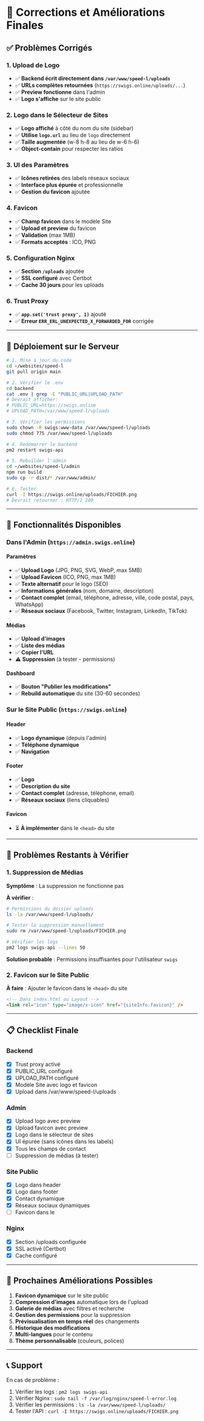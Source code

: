 # 🎉 Corrections et Améliorations Finales

## ✅ Problèmes Corrigés

### 1. Upload de Logo
- ✅ **Backend écrit directement dans `/var/www/speed-l/uploads`**
- ✅ **URLs complètes retournées** (`https://swigs.online/uploads/...`)
- ✅ **Preview fonctionne** dans l'admin
- ✅ **Logo s'affiche** sur le site public

### 2. Logo dans le Sélecteur de Sites
- ✅ **Logo affiché** à côté du nom du site (sidebar)
- ✅ **Utilise `logo.url`** au lieu de `logo` directement
- ✅ **Taille augmentée** (w-8 h-8 au lieu de w-6 h-6)
- ✅ **Object-contain** pour respecter les ratios

### 3. UI des Paramètres
- ✅ **Icônes retirées** des labels réseaux sociaux
- ✅ **Interface plus épurée** et professionnelle
- ✅ **Gestion du favicon** ajoutée

### 4. Favicon
- ✅ **Champ favicon** dans le modèle Site
- ✅ **Upload et preview** du favicon
- ✅ **Validation** (max 1MB)
- ✅ **Formats acceptés** : ICO, PNG

### 5. Configuration Nginx
- ✅ **Section `/uploads`** ajoutée
- ✅ **SSL configuré** avec Certbot
- ✅ **Cache 30 jours** pour les uploads

### 6. Trust Proxy
- ✅ **`app.set('trust proxy', 1)`** ajouté
- ✅ **Erreur `ERR_ERL_UNEXPECTED_X_FORWARDED_FOR`** corrigée

---

## 🚀 Déploiement sur le Serveur

```bash
# 1. Mise à jour du code
cd ~/websites/speed-l
git pull origin main

# 2. Vérifier le .env
cd backend
cat .env | grep -E "PUBLIC_URL|UPLOAD_PATH"
# Devrait afficher:
# PUBLIC_URL=https://swigs.online
# UPLOAD_PATH=/var/www/speed-l/uploads

# 3. Vérifier les permissions
sudo chown -R swigs:www-data /var/www/speed-l/uploads
sudo chmod 775 /var/www/speed-l/uploads

# 4. Redémarrer le backend
pm2 restart swigs-api

# 5. Rebuilder l'admin
cd ~/websites/speed-l/admin
npm run build
sudo cp -r dist/* /var/www/admin/

# 6. Tester
curl -I https://swigs.online/uploads/FICHIER.png
# Devrait retourner : HTTP/2 200
```

---

## 🎯 Fonctionnalités Disponibles

### Dans l'Admin (`https://admin.swigs.online`)

#### Paramètres
- ✅ **Upload Logo** (JPG, PNG, SVG, WebP, max 5MB)
- ✅ **Upload Favicon** (ICO, PNG, max 1MB)
- ✅ **Texte alternatif** pour le logo (SEO)
- ✅ **Informations générales** (nom, domaine, description)
- ✅ **Contact complet** (email, téléphone, adresse, ville, code postal, pays, WhatsApp)
- ✅ **Réseaux sociaux** (Facebook, Twitter, Instagram, LinkedIn, TikTok)

#### Médias
- ✅ **Upload d'images**
- ✅ **Liste des médias**
- ✅ **Copier l'URL**
- ⚠️ **Suppression** (à tester - permissions)

#### Dashboard
- ✅ **Bouton "Publier les modifications"**
- ✅ **Rebuild automatique** du site (30-60 secondes)

### Sur le Site Public (`https://swigs.online`)

#### Header
- ✅ **Logo dynamique** (depuis l'admin)
- ✅ **Téléphone dynamique**
- ✅ **Navigation**

#### Footer
- ✅ **Logo**
- ✅ **Description du site**
- ✅ **Contact complet** (adresse, téléphone, email)
- ✅ **Réseaux sociaux** (liens cliquables)

#### Favicon
- ⏳ **À implémenter** dans le `<head>` du site

---

## 🐛 Problèmes Restants à Vérifier

### 1. Suppression de Médias
**Symptôme** : La suppression ne fonctionne pas

**À vérifier** :
```bash
# Permissions du dossier uploads
ls -la /var/www/speed-l/uploads/

# Tester la suppression manuellement
sudo rm /var/www/speed-l/uploads/FICHIER.png

# Vérifier les logs
pm2 logs swigs-api --lines 50
```

**Solution probable** : Permissions insuffisantes pour l'utilisateur `swigs`

### 2. Favicon sur le Site Public
**À faire** : Ajouter le favicon dans le `<head>` du site

```html
<!-- Dans index.html ou Layout -->
<link rel="icon" type="image/x-icon" href="{siteInfo.favicon}" />
```

---

## 📋 Checklist Finale

### Backend
- [x] Trust proxy activé
- [x] PUBLIC_URL configuré
- [x] UPLOAD_PATH configuré
- [x] Modèle Site avec logo et favicon
- [x] Upload dans /var/www/speed-l/uploads

### Admin
- [x] Upload logo avec preview
- [x] Upload favicon avec preview
- [x] Logo dans le sélecteur de sites
- [x] UI épurée (sans icônes dans les labels)
- [x] Tous les champs de contact
- [ ] Suppression de médias (à tester)

### Site Public
- [x] Logo dans header
- [x] Logo dans footer
- [x] Contact dynamique
- [x] Réseaux sociaux dynamiques
- [ ] Favicon dans le <head>

### Nginx
- [x] Section /uploads configurée
- [x] SSL activé (Certbot)
- [x] Cache configuré

---

## 🎨 Prochaines Améliorations Possibles

1. **Favicon dynamique** sur le site public
2. **Compression d'images** automatique lors de l'upload
3. **Galerie de médias** avec filtres et recherche
4. **Gestion des permissions** pour la suppression
5. **Prévisualisation en temps réel** des changements
6. **Historique des modifications**
7. **Multi-langues** pour le contenu
8. **Thème personnalisable** (couleurs, polices)

---

## 📞 Support

En cas de problème :
1. Vérifier les logs : `pm2 logs swigs-api`
2. Vérifier Nginx : `sudo tail -f /var/log/nginx/speed-l-error.log`
3. Vérifier les permissions : `ls -la /var/www/speed-l/uploads/`
4. Tester l'API : `curl -I https://swigs.online/uploads/FICHIER.png`
